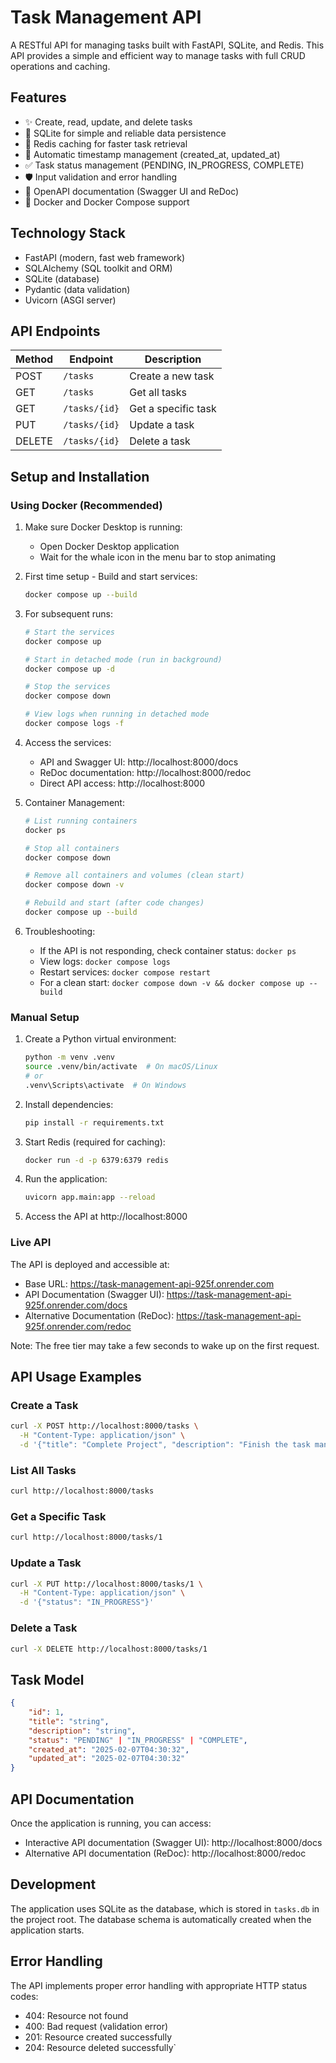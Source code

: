 # Task Management API

A RESTful API for managing tasks built with FastAPI, SQLite, and Redis. This API provides a simple and efficient way to manage tasks with full CRUD operations and caching.

## Features

- ✨ Create, read, update, and delete tasks
- 🎯 SQLite for simple and reliable data persistence
- 🚀 Redis caching for faster task retrieval
- 🔄 Automatic timestamp management (created_at, updated_at)
- ✅ Task status management (PENDING, IN_PROGRESS, COMPLETE)
- 🛡️ Input validation and error handling
- 📝 OpenAPI documentation (Swagger UI and ReDoc)
- 🐳 Docker and Docker Compose support

## Technology Stack

- FastAPI (modern, fast web framework)
- SQLAlchemy (SQL toolkit and ORM)
- SQLite (database)
- Pydantic (data validation)
- Uvicorn (ASGI server)

## API Endpoints

| Method | Endpoint | Description |
|--------|----------|-------------|
| POST | `/tasks` | Create a new task |
| GET | `/tasks` | Get all tasks |
| GET | `/tasks/{id}` | Get a specific task |
| PUT | `/tasks/{id}` | Update a task |
| DELETE | `/tasks/{id}` | Delete a task |

## Setup and Installation

### Using Docker (Recommended)

1. Make sure Docker Desktop is running:
   - Open Docker Desktop application
   - Wait for the whale icon in the menu bar to stop animating

2. First time setup - Build and start services:
   ```bash
   docker compose up --build
   ```

3. For subsequent runs:
   ```bash
   # Start the services
   docker compose up

   # Start in detached mode (run in background)
   docker compose up -d

   # Stop the services
   docker compose down

   # View logs when running in detached mode
   docker compose logs -f
   ```

4. Access the services:
   - API and Swagger UI: http://localhost:8000/docs
   - ReDoc documentation: http://localhost:8000/redoc
   - Direct API access: http://localhost:8000

5. Container Management:
   ```bash
   # List running containers
   docker ps

   # Stop all containers
   docker compose down

   # Remove all containers and volumes (clean start)
   docker compose down -v

   # Rebuild and start (after code changes)
   docker compose up --build
   ```

6. Troubleshooting:
   - If the API is not responding, check container status: `docker ps`
   - View logs: `docker compose logs`
   - Restart services: `docker compose restart`
   - For a clean start: `docker compose down -v && docker compose up --build`

### Manual Setup

1. Create a Python virtual environment:
   ```bash
   python -m venv .venv
   source .venv/bin/activate  # On macOS/Linux
   # or
   .venv\Scripts\activate  # On Windows
   ```

2. Install dependencies:
   ```bash
   pip install -r requirements.txt
   ```

3. Start Redis (required for caching):
   ```bash
   docker run -d -p 6379:6379 redis
   ```

4. Run the application:
   ```bash
   uvicorn app.main:app --reload
   ```

5. Access the API at http://localhost:8000


### Live API

The API is deployed and accessible at:
- Base URL: https://task-management-api-925f.onrender.com
- API Documentation (Swagger UI): https://task-management-api-925f.onrender.com/docs
- Alternative Documentation (ReDoc): https://task-management-api-925f.onrender.com/redoc

Note: The free tier may take a few seconds to wake up on the first request.

## API Usage Examples

### Create a Task
```bash
curl -X POST http://localhost:8000/tasks \
  -H "Content-Type: application/json" \
  -d '{"title": "Complete Project", "description": "Finish the task management API", "status": "PENDING"}'
```

### List All Tasks
```bash
curl http://localhost:8000/tasks
```

### Get a Specific Task
```bash
curl http://localhost:8000/tasks/1
```

### Update a Task
```bash
curl -X PUT http://localhost:8000/tasks/1 \
  -H "Content-Type: application/json" \
  -d '{"status": "IN_PROGRESS"}'
```

### Delete a Task
```bash
curl -X DELETE http://localhost:8000/tasks/1
```

## Task Model

```json
{
    "id": 1,
    "title": "string",
    "description": "string",
    "status": "PENDING" | "IN_PROGRESS" | "COMPLETE",
    "created_at": "2025-02-07T04:30:32",
    "updated_at": "2025-02-07T04:30:32"
}
```

## API Documentation

Once the application is running, you can access:
- Interactive API documentation (Swagger UI): http://localhost:8000/docs
- Alternative API documentation (ReDoc): http://localhost:8000/redoc

## Development

The application uses SQLite as the database, which is stored in `tasks.db` in the project root. The database schema is automatically created when the application starts.

## Error Handling

The API implements proper error handling with appropriate HTTP status codes:
- 404: Resource not found
- 400: Bad request (validation error)
- 201: Resource created successfully
- 204: Resource deleted successfully`
